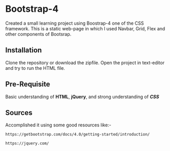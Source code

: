 # Bootstrap-4
Created a small learning project using Boostrap-4 one of the CSS framework. This is a static web-page in which I used Navbar, Grid, Flex and other components of Bootsrap.


## Installation
Clone the repository or download the zipfile. Open the project in text-editor and try to run the HTML file.

## Pre-Requisite
Basic understanding of **HTML**, **jQuery**, and strong understanding of **_CSS_**

## Sources
Accomplished it using some good resources like:-
```
https://getbootstrap.com/docs/4.0/getting-started/introduction/
```

```
https://jquery.com/
```

